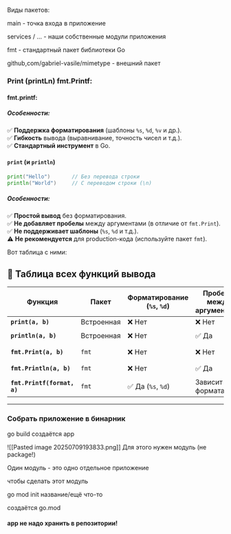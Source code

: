 
Виды пакетов:

main - точка входа в приложение

services / ... - наши собственные модули приложения

fmt - стандартный пакет библиотеки Go

github,com/gabriel-vasile/mimetype - внешний пакет


### Print (printLn) fmt.Printf:

#### fmt.printf:
##### **Особенности:**

✅ **Поддержка форматирования** (шаблоны `%s`, `%d`, `%v` и др.).  
✅ **Гибкость** вывода (выравнивание, точность чисел и т.д.).  
✅ **Стандартный инструмент** в Go.

#### **`print` (и `println`)**

```go
print("Hello")       // Без перевода строки  
println("World")     // С переводом строки (\n)
```

##### **Особенности:**

✅ **Простой вывод** без форматирования.  
✅ **Не добавляет пробелы** между аргументами (в отличие от `fmt.Print`).  
✅ **Не поддерживает шаблоны** (`%s`, `%d` и т.д.).  
⚠️ **Не рекомендуется** для production-кода (используйте пакет `fmt`).

Вот таблица с ними:

## **📌 Таблица всех функций вывода**

|Функция|Пакет|Форматирование (`%s`, `%d`)|Пробелы между аргументами|Перевод строки (`\n`)|Пример использования|Вывод|
|---|---|---|---|---|---|---|
|**`print(a, b)`**|Встроенная|❌ Нет|❌ Нет|❌ Нет|`print("Hello", 123)`|`Hello123`|
|**`println(a, b)`**|Встроенная|❌ Нет|✅ Да|✅ Да|`println("Hello", 123)`|`Hello 123\n`|
|**`fmt.Print(a, b)`**|`fmt`|❌ Нет|❌ Нет|❌ Нет|`fmt.Print("Hello", 123)`|`Hello123`|
|**`fmt.Println(a, b)`**|`fmt`|❌ Нет|✅ Да|✅ Да|`fmt.Println("Hello", 123)`|`Hello 123\n`|
|**`fmt.Printf(format, a)`**|`fmt`|✅ Да (`%s`, `%d`)|Зависит от формата|Если есть `\n`|`fmt.Printf("%s %d", "Hello", 123)`|`Hello 123`|

---

### Собрать приложение в бинарник

go build
создаётся app 

![[Pasted image 20250709193833.png]]
Для этого нужен модуль (не package!)

Один модуль - это одно отдельное приложение

чтобы сделать этот модуль

go mod init название/ещё что-то

создаётся go.mod

#### app не надо хранить в репозитории!

